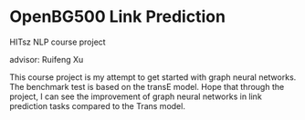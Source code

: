 # OpenBG500 Link Prediction

HITsz NLP course project

advisor: Ruifeng Xu

This course project is my attempt to get started with graph neural networks. The benchmark test is based on the transE model. Hope that through the project, I can see the improvement of graph neural networks in link prediction tasks compared to the Trans model.
